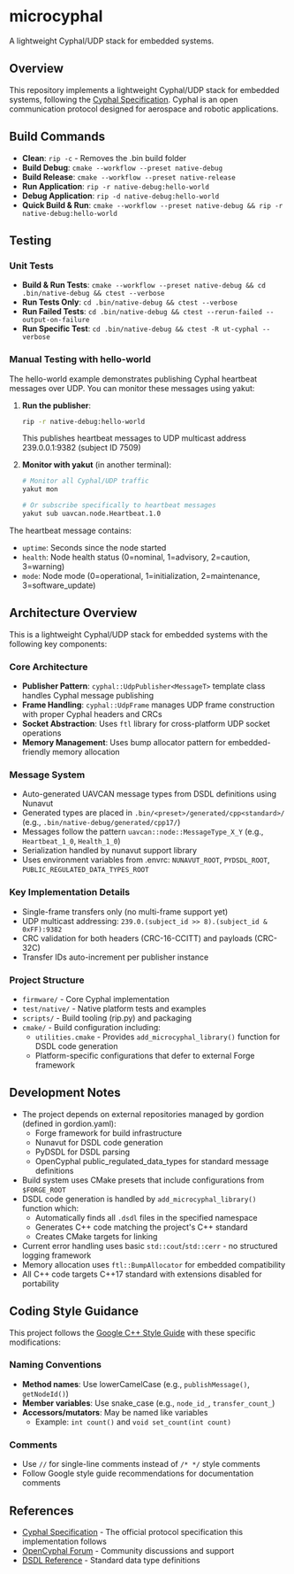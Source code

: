 # microcyphal

A lightweight Cyphal/UDP stack for embedded systems.


## Overview

This repository implements a lightweight Cyphal/UDP stack for embedded systems, following the [Cyphal Specification](https://opencyphal.org/specification). Cyphal is an open communication protocol designed for aerospace and robotic applications.

## Build Commands

- **Clean**: `rip -c` - Removes the .bin build folder
- **Build Debug**: `cmake --workflow --preset native-debug`
- **Build Release**: `cmake --workflow --preset native-release` 
- **Run Application**: `rip -r native-debug:hello-world`
- **Debug Application**: `rip -d native-debug:hello-world`
- **Quick Build & Run**: `cmake --workflow --preset native-debug && rip -r native-debug:hello-world`

## Testing

### Unit Tests
- **Build & Run Tests**: `cmake --workflow --preset native-debug && cd .bin/native-debug && ctest --verbose`
- **Run Tests Only**: `cd .bin/native-debug && ctest --verbose`
- **Run Failed Tests**: `cd .bin/native-debug && ctest --rerun-failed --output-on-failure`
- **Run Specific Test**: `cd .bin/native-debug && ctest -R ut-cyphal --verbose`

### Manual Testing with hello-world

The hello-world example demonstrates publishing Cyphal heartbeat messages over UDP. You can monitor these messages using yakut:

1. **Run the publisher**: 
   ```bash
   rip -r native-debug:hello-world
   ```
   This publishes heartbeat messages to UDP multicast address 239.0.0.1:9382 (subject ID 7509)

2. **Monitor with yakut** (in another terminal):
   ```bash
   # Monitor all Cyphal/UDP traffic
   yakut mon
   
   # Or subscribe specifically to heartbeat messages
   yakut sub uavcan.node.Heartbeat.1.0
   ```

The heartbeat message contains:
- `uptime`: Seconds since the node started
- `health`: Node health status (0=nominal, 1=advisory, 2=caution, 3=warning)
- `mode`: Node mode (0=operational, 1=initialization, 2=maintenance, 3=software_update)

## Architecture Overview

This is a lightweight Cyphal/UDP stack for embedded systems with the following key components:

### Core Architecture
- **Publisher Pattern**: `cyphal::UdpPublisher<MessageT>` template class handles Cyphal message publishing
- **Frame Handling**: `cyphal::UdpFrame` manages UDP frame construction with proper Cyphal headers and CRCs
- **Socket Abstraction**: Uses `ftl` library for cross-platform UDP socket operations
- **Memory Management**: Uses bump allocator pattern for embedded-friendly memory allocation

### Message System
- Auto-generated UAVCAN message types from DSDL definitions using Nunavut
- Generated types are placed in `.bin/<preset>/generated/cpp<standard>/` (e.g., `.bin/native-debug/generated/cpp17/`)
- Messages follow the pattern `uavcan::node::MessageType_X_Y` (e.g., `Heartbeat_1_0`, `Health_1_0`)
- Serialization handled by nunavut support library
- Uses environment variables from .envrc: `NUNAVUT_ROOT`, `PYDSDL_ROOT`, `PUBLIC_REGULATED_DATA_TYPES_ROOT`

### Key Implementation Details
- Single-frame transfers only (no multi-frame support yet)
- UDP multicast addressing: `239.0.(subject_id >> 8).(subject_id & 0xFF):9382`
- CRC validation for both headers (CRC-16-CCITT) and payloads (CRC-32C)
- Transfer IDs auto-increment per publisher instance

### Project Structure
- `firmware/` - Core Cyphal implementation
- `test/native/` - Native platform tests and examples
- `scripts/` - Build tooling (rip.py) and packaging
- `cmake/` - Build configuration including:
  - `utilities.cmake` - Provides `add_microcyphal_library()` function for DSDL code generation
  - Platform-specific configurations that defer to external Forge framework

## Development Notes

- The project depends on external repositories managed by gordion (defined in gordion.yaml):
  - Forge framework for build infrastructure
  - Nunavut for DSDL code generation
  - PyDSDL for DSDL parsing
  - OpenCyphal public_regulated_data_types for standard message definitions
- Build system uses CMake presets that include configurations from `$FORGE_ROOT`
- DSDL code generation is handled by `add_microcyphal_library()` function which:
  - Automatically finds all `.dsdl` files in the specified namespace
  - Generates C++ code matching the project's C++ standard
  - Creates CMake targets for linking
- Current error handling uses basic `std::cout`/`std::cerr` - no structured logging framework
- Memory allocation uses `ftl::BumpAllocator` for embedded compatibility
- All C++ code targets C++17 standard with extensions disabled for portability

## Coding Style Guidance

This project follows the [Google C++ Style Guide](https://google.github.io/styleguide/cppguide.html) with these specific modifications:

### Naming Conventions
- **Method names**: Use lowerCamelCase (e.g., `publishMessage()`, `getNodeId()`)
- **Member variables**: Use snake_case (e.g., `node_id_`, `transfer_count_`)
- **Accessors/mutators**: May be named like variables
  - Example: `int count()` and `void set_count(int count)`

### Comments
- Use `//` for single-line comments instead of `/* */` style comments
- Follow Google style guide recommendations for documentation comments

## References

- [Cyphal Specification](https://opencyphal.org/specification) - The official protocol specification this implementation follows
- [OpenCyphal Forum](https://forum.opencyphal.org/) - Community discussions and support
- [DSDL Reference](https://github.com/OpenCyphal/public_regulated_data_types) - Standard data type definitions